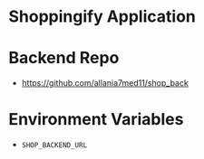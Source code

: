 # Shoppingify Application


# Backend Repo

- https://github.com/allania7med11/shop_back


# Environment Variables

- `SHOP_BACKEND_URL`